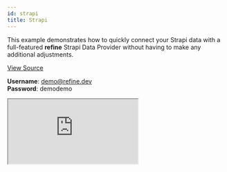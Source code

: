 ```yaml
---
id: strapi
title: Strapi
---
```


This example demonstrates how to quickly connect your Strapi data with a full-featured **refine** Strapi Data Provider without having to make any additional adjustments.

[View Source](https://github.com/pankod/refine/tree/master/examples/dataProvider/strapi)

**Username**: demo@refine.dev  
**Password**: demodemo

<iframe src="https://codesandbox.io/embed/refine-strapi-example-mgxqb?autoresize=1&fontsize=14&theme=dark&view=preview"
    style={{width: "100%", height:"80vh", border: "0px", borderRadius: "8px", overflow:"hidden"}}
    title="refine-strapi-example"
    allow="accelerometer; ambient-light-sensor; camera; encrypted-media; geolocation; gyroscope; hid; microphone; midi; payment; usb; vr; xr-spatial-tracking"
    sandbox="allow-forms allow-modals allow-popups allow-presentation allow-same-origin allow-scripts"
></iframe>
